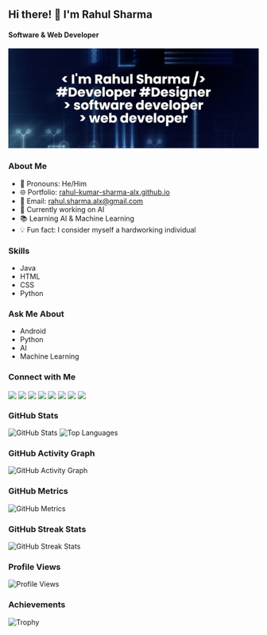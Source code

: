 ## Hi there! 👋 I'm Rahul Sharma
#### Software & Web Developer
![Banner](https://github.com/rahul-kumar-sharma-alx/rahul-kumar-sharma-alx/blob/main/banner.png)

### About Me
- 🌟 Pronouns: He/Him
- 🌐 Portfolio: [rahul-kumar-sharma-alx.github.io](https://rahul-kumar-sharma-alx.github.io)
- 📧 Email: rahul.sharma.alx@gmail.com
- 🎯 Currently working on AI
- 📚 Learning AI & Machine Learning
- 💡 Fun fact: I consider myself a hardworking individual

### Skills
- Java
- HTML
- CSS
- Python

### Ask Me About
- Android
- Python
- AI
- Machine Learning

### Connect with Me
<a href="https://github.com/rahul-kumar-sharma-alx"><img src="https://cdn.jsdelivr.net/npm/simple-icons@3.0.1/icons/github.svg" height="25" style="vertical-align:middle"></a>
<a href="https://www.linkedin.com/in/sharma-rahul-alx/"><img src="https://cdn.jsdelivr.net/npm/simple-icons@3.0.1/icons/linkedin.svg" height="25" style="vertical-align:middle"></a>
<a href="https://www.facebook.com/"><img src="https://cdn.jsdelivr.net/npm/simple-icons@3.0.1/icons/facebook.svg" height="25" style="vertical-align:middle"></a>
<a href="https://www.instagram.com/_alx_sharma/"><img src="https://cdn.jsdelivr.net/npm/simple-icons@3.0.1/icons/instagram.svg" height="25" style="vertical-align:middle"></a>
<a href="https://twitter.com/"><img src="https://cdn.jsdelivr.net/npm/simple-icons@3.0.1/icons/twitter.svg" height="25" style="vertical-align:middle"></a>
<a href="https://stackoverflow.com/users/"><img src="https://cdn.jsdelivr.net/npm/simple-icons@3.0.1/icons/stackoverflow.svg" height="25" style="vertical-align:middle"></a>
<a href="https://www.youtube.com/channel/"><img src="https://cdn.jsdelivr.net/npm/simple-icons@3.0.1/icons/youtube.svg" height="25" style="vertical-align:middle"></a>
<a href="https://rahul-kumar-sharma-alx.github.io"><img src="https://cdn.jsdelivr.net/npm/simple-icons@3.0.1/icons/icloud.svg" height="25" style="vertical-align:middle"></a>


### GitHub Stats
![GitHub Stats](https://github-readme-stats.vercel.app/api?username=rahul-kumar-sharma-alx&show_icons=true&count_private=true)
![Top Languages](https://github-readme-stats.vercel.app/api/top-langs/?username=rahul-kumar-sharma-alx)

### GitHub Activity Graph
![GitHub Activity Graph](https://activity-graph.herokuapp.com/graph?username=rahul-kumar-sharma-alx)

### GitHub Metrics
![GitHub Metrics](https://metrics.lecoq.io/rahul-kumar-sharma-alx)

### GitHub Streak Stats
![GitHub Streak Stats](https://streak-stats.demolab.com/?user=rahul-kumar-sharma-alx)

### Profile Views
![Profile Views](https://gpvc.arturio.dev/rahul-kumar-sharma-alx)

### Achievements
![Trophy](https://github-profile-trophy.vercel.app/?username=rahul-kumar-sharma-alx)
